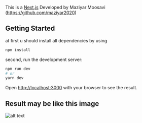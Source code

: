 This is a [Next.js](https://nextjs.org/) Developed by Maziyar Moosavi
(https://github.com/maziyar2020)

## Getting Started
at first u should install all dependencies by using

```bash
npm install
```


second, run the development server:

```bash
npm run dev
# or
yarn dev
```

Open [http://localhost:3000](http://localhost:3000) with your browser to see the result.

## Result may be like this image

![alt text](https://s6.uupload.ir/files/index_xyfn.jpg)


